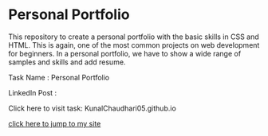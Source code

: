 # Personal Portfolio

This repository to create a personal portfolio with the basic skills in CSS and HTML. This is again, one of the most common projects on web development for beginners. In a personal portfolio, we have to show a wide range of samples and skills and add resume.

Task Name : Personal Portfolio

LinkedIn Post : 

Click here to visit task: KunalChaudhari05.github.io

[click here to jump to my site](KunalChaudhari05.github.io)
